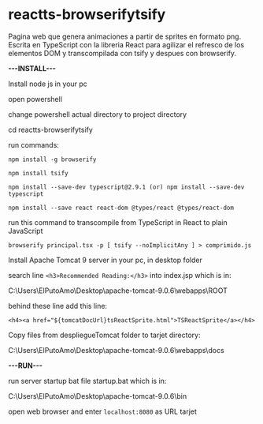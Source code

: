 # reactts-browserifytsify
Pagina web que genera animaciones a partir de sprites en formato png. Escrita en TypeScript con la libreria React para agilizar el refresco de los elementos DOM y transcompilada con tsify y despues con browserify. 

**---INSTALL---**

Install node js in your pc


open powershell

change powershell actual directory to project directory

cd reactts-browserifytsify

run commands:

```
npm install -g browserify

npm install tsify

npm install --save-dev typescript@2.9.1 (or) npm install --save-dev typescript

npm install --save react react-dom @types/react @types/react-dom
```


run this command to transcompile from TypeScript in React to plain JavaScript

`browserify principal.tsx -p [ tsify --noImplicitAny ] > comprimido.js`


Install Apache Tomcat 9 server in your pc, in desktop folder


search line `<h3>Recommended Reading:</h3>` into index.jsp which is in:

C:\Users\ElPutoAmo\Desktop\apache-tomcat-9.0.6\webapps\ROOT

behind these line add this line:

`<h4><a href="${tomcatDocUrl}tsReactSprite.html">TSReactSprite</a></h4>`


Copy files from despliegueTomcat folder to tarjet directory:

C:\Users\ElPutoAmo\Desktop\apache-tomcat-9.0.6\webapps\docs


**---RUN---**

run server startup bat file startup.bat which is in:

C:\Users\ElPutoAmo\Desktop\apache-tomcat-9.0.6\bin


open web browser and enter `localhost:8080` as URL tarjet
